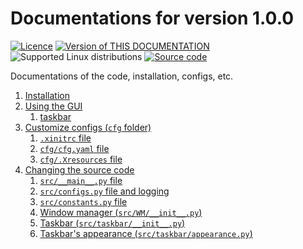 # Documentations for version 1.0.0

[![Licence](https://img.shields.io/github/license/shafai-pouya/CLI-GUI)](https://github.com/shafai-pouya/CLI-GUI/blob/main/LICENCE)
[![Version of THIS DOCUMENTATION](https://img.shields.io/badge/version_of_THIS_DOCUMENTATION-V1.0.0-red)](https://github.com/shafai-pouya/CLI-GUI/blob/main/docs/V1.0.0/README.md)
![Supported Linux distributions](https://img.shields.io/badge/Supported_Linux_distributions-Kali-blue)
[![Source code](https://img.shields.io/badge/source_code-8A2BE2)](https://github.com/shafai-pouya/CLI-GUI/tree/main/src)

Documentations of the code, installation, configs, etc.

1. [Installation](https://github.com/shafai-pouya/CLI-GUI/blob/main/docs/V1.0.0/installation.md)
2. [Using the GUI](https://github.com/shafai-pouya/CLI-GUI/blob/main/docs/V1.0.0/using-the-code.md)
	1. [taskbar](https://github.com/shafai-pouya/CLI-GUI/blob/main/docs/V1.0.0/using-taskbar.md)
3. [Customize configs (`cfg` folder)](https://github.com/shafai-pouya/CLI-GUI/blob/main/docs/V1.0.0/cfg.md)
	1. [`.xinitrc` file](https://github.com/shafai-pouya/CLI-GUI/blob/main/docs/V1.0.0/.xinitrc.md)
    2. [`cfg/cfg.yaml` file](https://github.com/shafai-pouya/CLI-GUI/blob/main/docs/V1.0.0/cfg-cfg.yaml.md)
	3. [`cfg/.Xresources` file](https://github.com/shafai-pouya/CLI-GUI/blob/main/docs/V1.0.0/cfg-.Xresources.md)
4. [Changing the source code](https://github.com/shafai-pouya/CLI-GUI/blob/main/docs/V1.0.0/changing-the-source-code.md)
    1. [`src/__main__.py` file](https://github.com/shafai-pouya/CLI-GUI/blob/main/docs/V1.0.0/src-__main__.py.md)
	2. [`src/configs.py` file and logging](https://github.com/shafai-pouya/CLI-GUI/blob/main/docs/V1.0.0/src-configs.py.md)
	3. [`src/constants.py` file](https://github.com/shafai-pouya/CLI-GUI/blob/main/docs/V1.0.0/src-constants.py.md)
	4. [Window manager (`src/WM/__init__.py`)](https://github.com/shafai-pouya/CLI-GUI/blob/main/docs/V1.0.0/src-WM-__init__.py.md)
	5. [Taskbar (`src/taskbar/__init__.py`)](https://github.com/shafai-pouya/CLI-GUI/blob/main/docs/V1.0.0/src-taskbar-__init__.py.md)
	6. [Taskbar's appearance (`src/taskbar/appearance.py`)](https://github.com/shafai-pouya/CLI-GUI/blob/main/docs/V1.0.0/src-taskbar-appearance.py.md)
